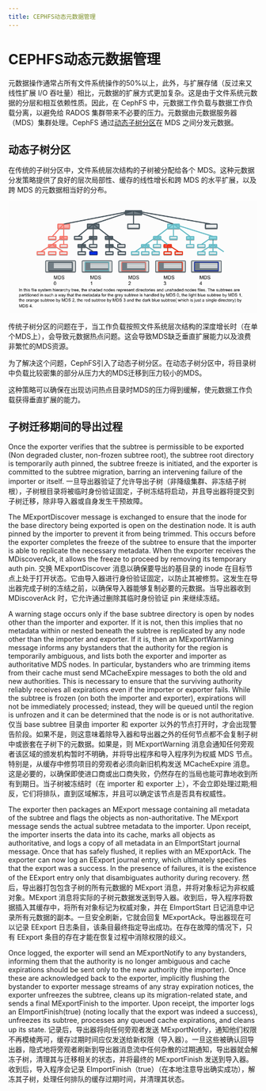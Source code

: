 ```yaml
---
title: CEPHFS动态元数据管理
---
```


# CEPHFS动态元数据管理

元数据操作通常占所有文件系统操作的50%以上，此外，与扩展存储（反过来又线性扩展 I/O 吞吐量）相比，元数据的扩展方式更加复杂。这是由于文件系统元数据的分层和相互依赖性质。因此，在 CephFS 中，元数据工作负载与数据工作负载分离，以避免给 RADOS 集群带来不必要的压力。元数据由元数据服务器 （MDS）集群处理。CephFS 通过[动态子树分区](https://ceph.com/assets/pdfs/weil-mds-sc04.pdf)在 MDS 之间分发元数据。

## 动态子树分区

在传统的子树分区中，文件系统层次结构的子树被分配给各个 MDS。这种元数据分发策略提供了良好的层次局部性、缓存的线性增长和跨 MDS 的水平扩展，以及跨 MDS 的元数据相当好的分布。

![传统子树分区](../../image/cephfs-mds-traditional-sub-partitioning.png)

传统子树分区的问题在于，当工作负载按照文件系统层次结构的深度增长时（在单个MDS上），会导致元数据热点问题。这会导致MDS缺乏垂直扩展能力以及浪费非繁忙的MDS资源。

为了解决这个问题，CephFS引入了动态子树分区。在动态子树分区中，将目录树中负载比较密集的部分从压力大的MDS迁移到压力较小的MDS。

这种策略可以确保在出现访问热点目录时MDS的压力得到缓解，使元数据工作负载获得垂直扩展的能力。

## 子树迁移期间的导出过程

Once the exporter verifies that the subtree is permissible to be exported (Non degraded cluster, non-frozen subtree root), the subtree root directory is temporarily auth pinned, the subtree freeze is initiated, and the exporter is committed to the subtree migration, barring an intervening failure of the importer or itself.
一旦导出器验证了允许导出子树（非降级集群、非冻结子树根），子树根目录将被临时身份验证固定，子树冻结将启动，并且导出器将提交到子树迁移，除非导入器或自身发生干预故障。

The MExportDiscover message is exchanged to ensure that the inode for the base directory being exported is open on the destination node. It is auth pinned by the importer to prevent it from being trimmed. This occurs before the exporter completes the freeze of the subtree to ensure that the importer is able to replicate the necessary metadata. When the exporter receives the MDiscoverAck, it allows the freeze to proceed by removing its temporary auth pin.
交换 MExportDiscover 消息以确保要导出的基目录的 inode 在目标节点上处于打开状态。它由导入器进行身份验证固定，以防止其被修剪。这发生在导出器完成子树的冻结之前，以确保导入器能够复制必要的元数据。当导出器收到 MDiscoverAck 时，它允许通过删除其临时身份验证 pin 来继续冻结。

A warning stage occurs only if the base subtree directory is open by nodes other than the importer and exporter. If it is not, then this implies that no metadata within or nested beneath the subtree is replicated by any node other than the importer and exporter. If it is, then an MExportWarning message informs any bystanders that the authority for the region is temporarily ambiguous, and lists both the exporter and importer as authoritative MDS nodes. In particular, bystanders who are trimming items from their cache must send MCacheExpire messages to both the old and new authorities. This is necessary to ensure that the surviving authority reliably receives all expirations even if the importer or exporter fails. While the subtree is frozen (on both the importer and exporter), expirations will not be immediately processed; instead, they will be queued until the region is unfrozen and it can be determined that the node is or is not authoritative.
仅当 base subtree 目录由 importer 和 exporter 以外的节点打开时，才会出现警告阶段。如果不是，则这意味着除导入器和导出器之外的任何节点都不会复制子树中或嵌套在子树下的元数据。如果是，则 MExportWarning 消息会通知任何旁观者该区域的颁发机构暂时不明确，并将导出程序和导入程序列为权威 MDS 节点。特别是，从缓存中修剪项目的旁观者必须向新旧机构发送 MCacheExpire 消息。这是必要的，以确保即使进口商或出口商失败，仍然存在的当局也能可靠地收到所有到期日。当子树被冻结时（在 importer 和 exporter 上），不会立即处理过期;相反，它们将排队，直到区域解冻，并且可以确定该节点是否具有权威性。

The exporter then packages an MExport message containing all metadata of the subtree and flags the objects as non-authoritative. The MExport message sends the actual subtree metadata to the importer. Upon receipt, the importer inserts the data into its cache, marks all objects as authoritative, and logs a copy of all metadata in an EImportStart journal message. Once that has safely flushed, it replies with an MExportAck. The exporter can now log an EExport journal entry, which ultimately specifies that the export was a success. In the presence of failures, it is the existence of the EExport entry only that disambiguates authority during recovery.
然后，导出器打包包含子树的所有元数据的 MExport 消息，并将对象标记为非权威对象。MExport 消息将实际的子树元数据发送到导入器。收到后，导入程序将数据插入其缓存中，将所有对象标记为权威对象，并在 EImportStart 日记消息中记录所有元数据的副本。一旦安全刷新，它就会回复 MExportAck。导出器现在可以记录 EExport 日志条目，该条目最终指定导出成功。在存在故障的情况下，只有 EExport 条目的存在才能在恢复过程中消除权限的歧义。

Once logged, the exporter will send an MExportNotify to any bystanders, informing them that the authority is no longer ambiguous and cache expirations should be sent only to the new authority (the importer). Once these are acknowledged back to the exporter, implicitly flushing the bystander to exporter message streams of any stray expiration notices, the exporter unfreezes the subtree, cleans up its migration-related state, and sends a final MExportFinish to the importer. Upon receipt, the importer logs an EImportFinish(true) (noting locally that the export was indeed a success), unfreezes its subtree, processes any queued cache expirations, and cleans up its state.
记录后，导出器将向任何旁观者发送 MExportNotify，通知他们权限不再模棱两可，缓存过期时间应仅发送给新权限（导入器）。一旦这些被确认回导出器，隐式地将旁观者刷新到导出器消息流中任何杂散的过期通知，导出器就会解冻子树，清理其与迁移相关的状态，并将最终的 MExportFinish 发送到导入器。收到后，导入程序会记录 EImportFinish（true）（在本地注意导出确实成功），解冻其子树，处理任何排队的缓存过期时间，并清理其状态。